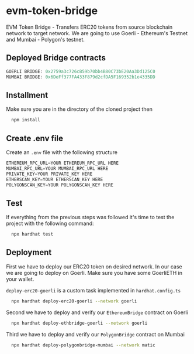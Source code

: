 # evm-token-bridge
EVM Token Bridge - Transfers ERC20 tokens from source blockchain network to target network.
We are going to use Goerli - Ethereum's Testnet and Mumbai - Polygon's testnet.
## Deployed Bridge contracts
```javascript I'm A tab
GOERLI BRIDGE: 0x2759a3c726cB59b70bb4B80C73bE20Aa3Dd125C0
MUMBAI BRIDGE: 0x6DeFf377FA433F879d2cfDA5F169352b1e4335DD
```
## Installment
Make sure you are in the directory of the cloned project then
```bash
  npm install
```
## Create .env file

Create an `.env` file with the following structure 

```javascript I'm A tab
ETHEREUM_RPC_URL=YOUR ETHEREUM_RPC_URL HERE
MUMBAI_RPC_URL=YOUR MUMBAI_RPC_URL HERE
PRIVATE_KEY=YOUR PRIVATE_KEY HERE
ETHERSCAN_KEY=YOUR ETHERSCAN_KEY HERE
POLYGONSCAN_KEY=YOUR POLYGONSCAN_KEY HERE
```
## Test
If everything from the previous steps was followed it's time to test the project with
the following command: 
```bash
  npx hardhat test
```

## Deployment

First we have to deploy our ERC20 token on desired network. In our case we are going to deploy on Goerli.
Make sure you have some GoerliETH in your wallet.

`deploy-erc20-goerli` is a custom task implemented in `hardhat.config.ts`

```bash
  npx hardhat deploy-erc20-goerli --network goerli
```

Second we have to deploy and verify our `EthereumBridge` contract on Goerli

```bash
  npx hardhat deploy-ethbridge-goerli --network goerli
```
Third we have to deploy and verify our `PolygonBridge` contract on Mumbai
```bash
  npx hardhat deploy-polygonbridge-mumbai --network matic
```